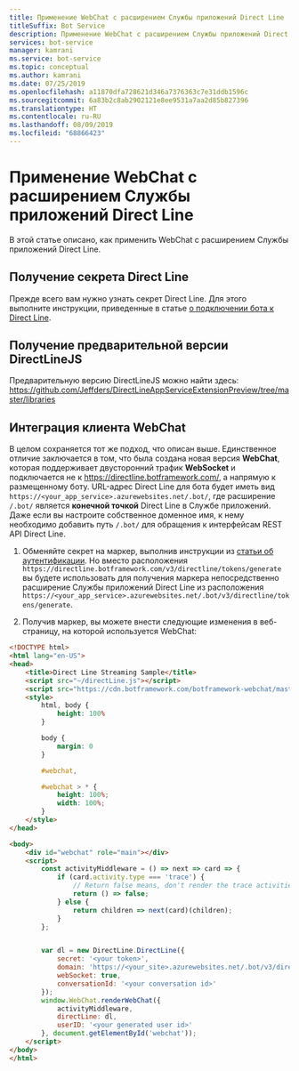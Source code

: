 ```yaml
---
title: Применение WebChat с расширением Службы приложений Direct Line
titleSuffix: Bot Service
description: Применение WebChat с расширением Службы приложений Direct Line
services: bot-service
manager: kamrani
ms.service: bot-service
ms.topic: conceptual
ms.author: kamrani
ms.date: 07/25/2019
ms.openlocfilehash: a11870dfa728621d346a7376363c7e31ddb1596c
ms.sourcegitcommit: 6a83b2c8ab2902121e8ee9531a7aa2d85b827396
ms.translationtype: HT
ms.contentlocale: ru-RU
ms.lasthandoff: 08/09/2019
ms.locfileid: "68866423"
---
```

# <a name="use-webchat-with-the-direct-line-app-service-extension"></a>Применение WebChat с расширением Службы приложений Direct Line

В этой статье описано, как применить WebChat с расширением Службы приложений Direct Line.

## <a name="get-your-direct-line-secret"></a>Получение секрета Direct Line

Прежде всего вам нужно узнать секрет Direct Line. Для этого выполните инструкции, приведенные в статье [о подключении бота к Direct Line](bot-service-channel-connect-directline.md).

## <a name="get-the-preview-version-of-directlinejs"></a>Получение предварительной версии DirectLineJS
Предварительную версию DirectLineJS можно найти здесь: https://github.com/Jeffders/DirectLineAppServiceExtensionPreview/tree/master/libraries

## <a name="integrate-webchat-client"></a>Интеграция клиента WebChat

В целом сохраняется тот же подход, что описан выше. Единственное отличие заключается в том, что была создана новая версия **WebChat**, которая поддерживает двусторонний трафик **WebSocket** и подключается не к https://directline.botframework.com/, а напрямую к размещенному боту.
URL-адрес Direct Line для бота будет иметь вид `https://<your_app_service>.azurewebsites.net/.bot/`, где расширение `/.bot/` является **конечной точкой** Direct Line в Службе приложений.
Даже если вы настроите собственное доменное имя, к нему необходимо добавить путь `/.bot/` для обращения к интерфейсам REST API Direct Line.

1. Обменяйте секрет на маркер, выполнив инструкции из [статьи об аутентификации](https://docs.microsoft.com/en-us/azure/bot-service/rest-api/bot-framework-rest-direct-line-3-0-authentication?view=azure-bot-service-4.0). Но вместо расположения `https://directline.botframework.com/v3/directline/tokens/generate` вы будете использовать для получения маркера непосредственно расширение Службы приложений Direct Line из расположения `https://<your_app_service>.azurewebsites.net/.bot/v3/directline/tokens/generate`.  

1. Получив маркер, вы можете внести следующие изменения в веб-страницу, на которой используется WebChat:

```html
<!DOCTYPE html>
<html lang="en-US">
<head>
    <title>Direct Line Streaming Sample</title>
    <script src="~/directLine.js"></script>
    <script src="https://cdn.botframework.com/botframework-webchat/master/webchat.js"></script>
    <style>
        html, body {
            height: 100%
        }

        body {
            margin: 0
        }

        #webchat,

        #webchat > * {
            height: 100%;
            width: 100%;
        }
    </style>
</head>

<body>
    <div id="webchat" role="main"></div>
    <script>
        const activityMiddleware = () => next => card => {
            if (card.activity.type === 'trace') {
                // Return false means, don't render the trace activities
                return () => false;
            } else {
                return children => next(card)(children);
            }
        };


        var dl = new DirectLine.DirectLine({
            secret: '<your token>',
            domain: 'https://<your_site>.azurewebsites.net/.bot/v3/directline',
            webSocket: true,
            conversationId: '<your conversation id>'
        });
        window.WebChat.renderWebChat({
            activityMiddleware,
            directLine: dl,
            userID: '<your generated user id>'
        }, document.getElementById('webchat'));
    </script>
</body>
</html>

```
